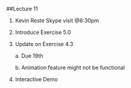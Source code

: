 ##Lecture 11

1. Kevin Reste Skype visit @6:30pm
2. Introduce Exercise 5.0
3. Update on Exercise 4.3

   a. Due 19th
   
   b. Animation feature might not be functional
4. Interactive Demo
